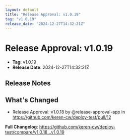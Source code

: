 ```yaml
---
layout: default
title: "Release Approval: v1.0.19"
tag: "v1.0.19"
release_date: "2024-12-27T14:32:21Z"
---
```


# Release Approval: v1.0.19

- **Tag**: v1.0.19
- **Release Date**: 2024-12-27T14:32:21Z

## Release Notes
## What's Changed
* Release Approval: v1.0.18 by @release-approval-app in https://github.com/keren-cw/deploy-test/pull/12


**Full Changelog**: https://github.com/keren-cw/deploy-test/compare/v1.0.18...v1.0.19
